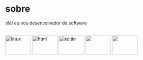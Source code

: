 # sobre
olá! eu vou desenvolvedor de software
<div style="display: inline_block"><br>
<img align="center" alt="linux" height="60" width="80"src="https://logowik.com/content/uploads/images/872_ubuntulinux.jpg">
<img align="center" alt="html" height="60" width="80"src="https://logowik.com/content/uploads/images/492_html5.jpg">
<img align="center" alt="koltin" height="60" width="80" src="https://logowik.com/content/uploads/images/kotlin.jpg">
<img align="center" alt="" height="60" width="80" src="https://github.com/rogiuntini10/sobre/assets/79288474/f97d6f3e-44d7-48e1-88ee-73351957970c">
<img align="center" alt="" height="60" width="80" src="https://github.com/rogiuntini10/sobre/assets/79288474/f97d6f3e-44d7-48e1-88ee-73351957970c">
</div>
